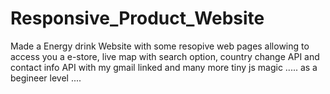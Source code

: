 # Responsive_Product_Website
Made a Energy drink Website with some resopive web pages allowing to access you a  e-store, live map with search option, country change API and contact info API with my gmail linked and many more tiny js magic ..... as a begineer level ....
